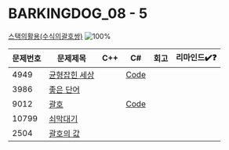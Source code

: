 # BARKINGDOG_08 - 5

[스택의활용(수식의괄호쌍)](https://github.com/encrypted-def/basic-algo-lecture/blob/master/workbook/0x08.md)
![100%](https://progress-bar.xyz/2/?scale=5&title=progress&width=500&color=babaca&suffix=/5)

| 문제번호 | 문제제목                             | C++ | C#  | 회고 | 리마인드✔️❓ |
| -------- | ------------------------------------ | --- | --- | ---- | ------------ |
| 4949     | [균형잡힌 세상](https://boj.kr/4949) |   | [Code](Baekjoon/Silver/4949.cs) |   |              |
| 3986     | [좋은 단어](https://boj.kr/3986)     |     |     |      |              |
| 9012     | [괄호](https://boj.kr/9012)          |   | [Code](Baekjoon/Silver/9012.cs) |   |              |
| 10799    | [쇠막대기](https://boj.kr/10799)     |     |     |      |              |
| 2504     | [괄호의 값](https://boj.kr/2504)     |     |     |      |              |

